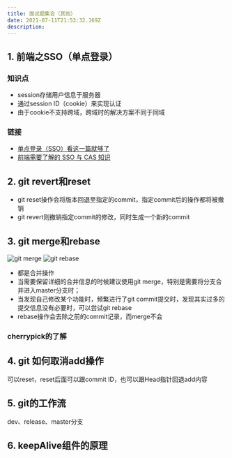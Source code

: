 ```yaml
---
title: 面试题集合（其他）
date: 2021-07-11T21:53:32.169Z
description: 
---
```


## 1. 前端之SSO（单点登录）

### 知识点
- session存储用户信息于服务器
- 通过session ID（cookie）来实现认证
- 由于cookie不支持跨域，跨域时的解决方案不同于同域

### 链接
- [单点登录（SSO）看这一篇就够了](https://www.jianshu.com/p/75edcc05acfd)
- [前端需要了解的 SSO 与 CAS 知识](https://juejin.cn/post/6844903509272297480)
  
## 2. git revert和reset

- git reset操作会将版本回退至指定的commit，指定commit后的操作都将被撤销
- git revert则撤销指定commit的修改，同时生成一个新的commit

## 3. git merge和rebase

![git merge](git-merge.jpeg)
![git rebase](git-rebase.jpeg)

- 都是合并操作
- 当需要保留详细的合并信息的时候建议使用git merge，特别是需要将分支合并进入master分支时；
- 当发现自己修改某个功能时，频繁进行了git commit提交时，发现其实过多的提交信息没有必要时，可以尝试git rebase
- rebase操作会去除之前的commit记录，而merge不会

### cherrypick的了解

## 4. git 如何取消add操作

可以reset，reset后面可以跟commit ID，也可以跟Head指针回退add内容

## 5. git的工作流

dev、release、master分支

## 6. keepAlive组件的原理



